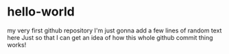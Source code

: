 # hello-world
my very first github repository
I'm just gonna add a few lines of random text here
Just so that I can get an idea of how this whole github commit thing works!
